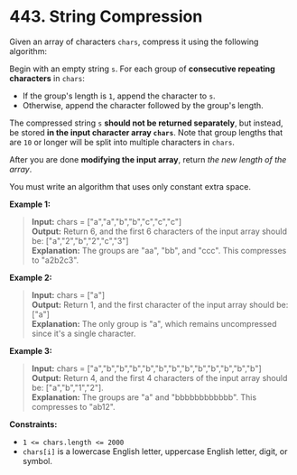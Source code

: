 # 443. String Compression

Given an array of characters `chars`, compress it using the following algorithm:

Begin with an empty string `s`. For each group of **consecutive repeating characters** in `chars`:

* If the group's length is `1`, append the character to `s`.
* Otherwise, append the character followed by the group's length.

The compressed string `s` **should not be returned separately**, 
but instead, be stored **in the input character array `chars`**. 
Note that group lengths that are `10` or longer will be split into multiple characters in `chars`.

After you are done **modifying the input array**, return *the new length of the array*.

You must write an algorithm that uses only constant extra space.

**Example 1:**  
> **Input:** chars = ["a","a","b","b","c","c","c"]  
> **Output:** Return 6, and the first 6 characters of the input array should be: ["a","2","b","2","c","3"]  
> **Explanation:** The groups are "aa", "bb", and "ccc". This compresses to "a2b2c3".

**Example 2:**
> **Input:** chars = ["a"]  
> **Output:** Return 1, and the first character of the input array should be: ["a"]  
> **Explanation:** The only group is "a", which remains uncompressed since it's a single character.

**Example 3:**
> **Input:** chars = ["a","b","b","b","b","b","b","b","b","b","b","b","b"]  
> **Output:** Return 4, and the first 4 characters of the input array should be: ["a","b","1","2"].  
> **Explanation:** The groups are "a" and "bbbbbbbbbbbb". This compresses to "ab12".

**Constraints:**
* `1 <= chars.length <= 2000`
* `chars[i]` is a lowercase English letter, uppercase English letter, digit, or symbol.